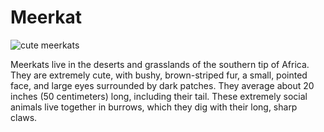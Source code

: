 # Meerkat

![cute meerkats](https://images6.alphacoders.com/347/347251.jpg)

Meerkats live in the deserts and grasslands of the southern tip of Africa. They are extremely cute, with bushy, brown-striped fur, a small, pointed face, and large eyes surrounded by dark patches. They average about 20 inches (50 centimeters) long, including their tail. These extremely social animals live together in burrows, which they dig with their long, sharp claws.
